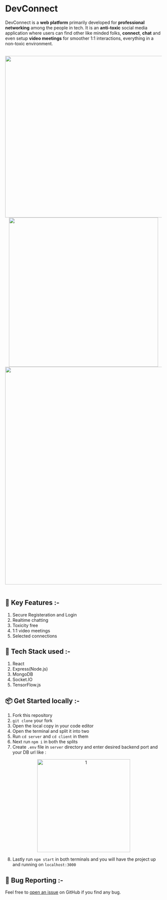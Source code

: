 # DevConnect

DevConnect is a <b>web platform</b> primarily developed for <b>professional networking</b> among the people in tech. It is an <b>anti-toxic</b> social media application where users can find other like minded folks, <b>connect</b>, <b>chat</b> and even setup <b>video meetings</b> for smoother 1:1 interactions, everything in a non-toxic environment.
<br><br>
<div align="center">
<img width="520" src="https://user-images.githubusercontent.com/78658727/207816820-8c4381cf-dbc1-46e3-91e3-fb78ab7ba5ad.png">
<img width="480" src="https://user-images.githubusercontent.com/78658727/207815963-5ea7b4ad-dffd-4e58-9064-1a5d1461810e.png">
<img width="700" src="https://user-images.githubusercontent.com/78658727/207813689-aa9f40a9-635e-4030-9355-69bafb8802b2.png">
</div>
<br>

## 🚀 Key Features :-
1. Secure Registeration and Login
2. Realtime chatting
3. Toxicity free
4. 1:1 video meetings
5. Selected connections

## 🔨 Tech Stack used :-
1. React
2. Express(Node.js)
3. MongoDB
4. Socket.IO
5. TensorFlow.js

## 📦 Get Started locally :-

1. Fork this repository
2. `git clone` your fork
3. Open the local copy in your code editor
4. Open the terminal and split it into two
5. Run `cd server` and `cd client` in them
6. Next run `npm i` in both the splits
7. Create `.env` file in `server` directory and enter desired backend port and your DB url like :<br>
<div align="center"><img width="299" alt="1" src="https://user-images.githubusercontent.com/78658727/207806130-c3ce90cc-a1a0-44d0-b379-d9df6dd8d453.PNG"></div>

8. Lastly run `npm start` in both terminals and you will have the project up and running on `localhost:3000`

## 🐛 Bug Reporting :-
Feel free to <a href="https://github.com/AnirudhBot/DevConnect/issues">open an issue</a> on GitHub if you find any bug.
